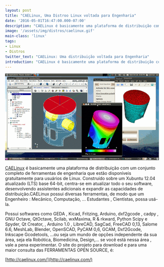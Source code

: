 ```yaml
---
layout: post
title: "CAELinux, Uma Distroo Linux voltada para Engenharia"
date: '2016-05-01T16:47:00.000-07:00'
description: "CAELinux é basicamente uma plataforma de distribuição com um conjunto completo de ferramentas de engenharia que estão disponíveis gratuitamente para usuários de Linux."
image: '/assets/img/distros/caelinux.gif'
main-class: 'linux'
tags:
- Linux
- Distros
twitter_text: "CAELinux: Uma distribuição voltada para Engenharia"
introduction: "CAELinux é basicamente uma plataforma de distribuição com um conjunto completo de ferramentas de engenharia que estão disponíveis gratuitamente para usuários de Linux."
---
```


![Caelinux Blog Linux Terminal Root](/assets/img/distros/caelinux.gif)

[CAELinux](http://caelinux.com/) é basicamente uma plataforma de distribuição com um conjunto completo de ferramentas de engenharia que estão disponíveis gratuitamente para usuários de Linux. Construído sobre um Xubuntu 12.04 atualizado (LTS) base 64-bit, centra-se em atualizar todo o seu software, desenvolvendo assistentes adicionais e expandir as capacidades de distribuição.CAELinux possui diversas ferramentas, de modo que um Engenheiro : Mecânico, Computação, ... Estudantes , Cientistas, possa usá-la.

Possui softwares como GEDA , Kicad, Fritzing, Arduino, dxf2gcode , cadpy , GNU Octave, QtOctave, Scilab, wxMaxima, R & rkward, Python Scipy e Spyder, Qt Creator, ​​, Arduino 1.0 , LibreCAD, SagCad, FreeCAD 0,13, Salome 6.6, MeshLab, Blender, OpenSCAD, PyCAM 0,6, GCAM, Dxf2Gcode, Inkscape Gcodetools, ...ou seja um mundo de opções independente da sua área, seja ela Robótica, Biomedicina, Design,... se você está nessa área , vale a pena experimentar. O site do projeto para download e para uma maior consulta das FERRAMENTAS OPEN SOURCE, é:

[http://caelinux.com/](http://caelinux.com/)
